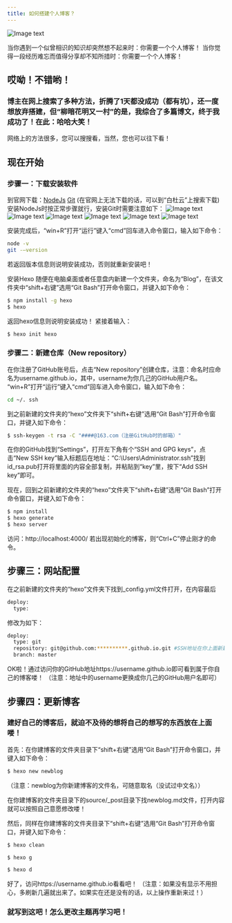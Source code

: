 ```yaml
---
title: 如何搭建个人博客？
---
```

![Image text](https://github.com/TinTingo/TTsource/blob/master/source/images/02.jpg)

当你遇到一个似曾相识的知识却突然想不起来时：你需要一个个人博客！
当你觉得一段经历难忘而值得分享却不知所措时：你需要一个个人博客！

## 哎呦！不错哟！

### 博主在网上搜索了多种方法，折腾了1天都没成功（都有坑），还一度想放弃搭建，但“柳暗花明又一村”的是，我综合了多篇博文，终于我成功了！在此：哈哈大笑！
网络上的方法很多，您可以搜搜看，当然，您也可以往下看！

## 现在开始

### 步骤一：下载安装软件
到官网下载：[NodeJs](https://nodejs.org/en/)
			[Git](https://git-scm.com/)
			(在官网上无法下载的话，可以到“白杜云”上搜索下载)
安装NodeJs时按正常步骤就行，安装Git时需要注意如下：
![Image text](https://github.com/TinTingo/TTsource/blob/master/source/images/first01.png)
![Image text](https://github.com/TinTingo/TTsource/blob/master/source/images/first02.png)
![Image text](https://github.com/TinTingo/TTsource/blob/master/source/images/first03.png)
![Image text](https://github.com/TinTingo/TTsource/blob/master/source/images/first04.png)
![Image text](https://github.com/TinTingo/TTsource/blob/master/source/images/first05.png)
![Image text](https://github.com/TinTingo/TTsource/blob/master/source/images/first06.png)

安装完成后，“win+R”打开“运行”键入“cmd”回车进入命令窗口，输入如下命令：
``` bash
node -v
git -–version
```
若返回版本信息则说明安装成功，否则就重新安装吧！

安装Hexo
随便在电脑桌面或者任意盘内新建一个文件夹，命名为“Blog”，在该文件夹中“shift+右键”选用“Git Bash”打开命令窗口，并键入如下命令：
``` bash
$ npm install -g hexo 
$ hexo 
```
返回hexo信息则说明安装成功！
紧接着输入：
``` bash
$ hexo init hexo
```

### 步骤二：新建仓库（New repository）
在你注册了GitHub账号后，点击“New repository”创建仓库，注意：命名时应命名为username.github.io，其中，username为你几己的GitHub用户名。
“win+R”打开“运行”键入“cmd”回车进入命令窗口，输入如下命令：
``` bash
cd ~/. ssh
```

到之前新建的文件夹的“hexo”文件夹下“shift+右键”选用“Git Bash”打开命令窗口，并键入如下命令：
``` bash
$ ssh-keygen -t rsa -C "####@163.com（注册GitHub时的邮箱）"
```
在你的GitHub找到“Settings”，打开左下角有个“SSH and GPG keys”，点击“New SSH key”输入标题后在地址：“C:\Users\Administrator\.ssh”找到id_rsa.pub打开将里面的内容全部复制，并粘贴到“key”里，按下“Add SSH key”即可。

现在，回到之前新建的文件夹的“hexo”文件夹下“shift+右键”选用“Git Bash”打开命令窗口，并键入如下命令：
``` bash
$ npm install
$ hexo generate
$ hexo server
```
访问：http://localhost:4000/
若出现初始化的博客，则“Ctrl+C”停止刚才的命令。


## 步骤三：网站配置
在之前新建的文件夹的“hexo”文件夹下找到_config.yml文件打开，在内容最后
``` bash
deploy:
  type:
```
修改为如下：
``` bash
deploy:
  type: git
  repository: git@github.com:**********.github.io.git #SSH地址在你上面新建的GitHub仓库里点击“Clone or download”选“Use SSH”并复制到此
  branch: master
```  
OK啦！通过访问你的GitHub地址https://username.github.io即可看到属于你自己的博客喽！
（注意：地址中的username更换成你几己的GitHub用户名即可）


## 步骤四：更新博客

### 建好自己的博客后，就迫不及待的想将自己的想写的东西放在上面喽！

首先：在你建博客的文件夹目录下“shift+右键”选用“Git Bash”打开命令窗口，并键入如下命令：
``` bash
$ hexo new newblog
```
（注意：newblog为你新建博客的文件名，可随意取名（没试过中文名））

在你建博客的文件夹目录下的source/_post目录下找newblog.md文件，打开内容就可以按照自己意愿修改喽！

然后，同样在你建博客的文件夹目录下“shift+右键”选用“Git Bash”打开命令窗口，并键入如下命令：
``` bash
$ hexo clean

$ hexo g

$ hexo d
```

好了，访问https://username.github.io看看吧！
（注意：如果没有显示不用担心，多刷新几遍就出来了。如果实在还是没有的话，以上操作重新来过！）

### 就写到这吧！怎么更改主题再学习吧！